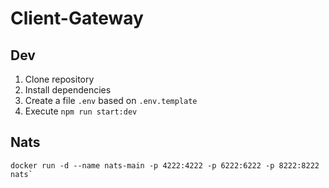 # Client-Gateway

## Dev

1. Clone repository
2. Install dependencies
3. Create a file `.env` based on `.env.template`
4. Execute `npm run start:dev`

## Nats

```
docker run -d --name nats-main -p 4222:4222 -p 6222:6222 -p 8222:8222 nats`
```
